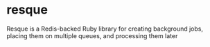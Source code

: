 # resque
Resque is a Redis-backed Ruby library for creating background jobs, placing them on multiple queues, and processing them later

